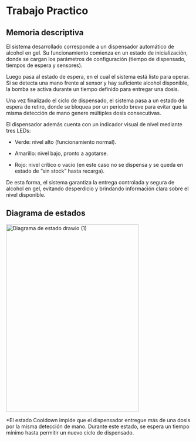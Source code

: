 # Trabajo Practico

## Memoria descriptiva
El sistema desarrollado corresponde a un dispensador automático de alcohol en gel. Su funcionamiento comienza en un estado de inicialización, donde se cargan los parámetros de configuración (tiempo de dispensado, tiempos de espera y sensores).

Luego pasa al estado de espera, en el cual el sistema está listo para operar. Si se detecta una mano frente al sensor y hay suficiente alcohol disponible, la bomba se activa durante un tiempo definido para entregar una dosis.

Una vez finalizado el ciclo de dispensado, el sistema pasa a un estado de espera de retiro, donde se bloquea por un período breve para evitar que la misma detección de mano genere múltiples dosis consecutivas.

El dispensador además cuenta con un indicador visual de nivel mediante tres LEDs:

* Verde: nivel alto (funcionamiento normal).

* Amarillo: nivel bajo, pronto a agotarse.

* Rojo: nivel crítico o vacío (en este caso no se dispensa y se queda en estado de “sin stock” hasta recarga).

De esta forma, el sistema garantiza la entrega controlada y segura de alcohol en gel, evitando desperdicio y brindando información clara sobre el nivel disponible.

## Diagrama de estados

<img width="361" height="511" alt="Diagrama de estado drawio (1)" src="https://github.com/user-attachments/assets/df4ec0aa-a5b2-420a-a5f7-a5a0dfc7a125" />

*El estado Cooldown impide que el dispensador entregue más de una dosis por la misma detección de mano. Durante este estado, se espera un tiempo mínimo hasta permitir un nuevo ciclo de dispensado.

